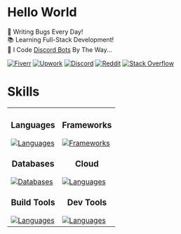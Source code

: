# Hello World

🐛 Writing Bugs Every Day!\
📚 Learning Full-Stack Development!\
🤖 I Code [Discord Bots](https://www.fiverr.com/s/xXKpg2D) By The Way...

<a href="https://www.fiverr.com/skywolfxp"><img alt="Fiverr" src="https://img.shields.io/badge/%40skywolfxp-%231DBF73?style=flat-square&logo=fiverr&logoColor=FFFFFF&logoSize=auto"></a>
<a href="https://www.upwork.com/freelancers/~013d98c8a8af272cbb"><img alt="Upwork" src="https://img.shields.io/badge/Omar_D.-%236FDA44?style=flat-square&logo=upwork&logoColor=FFFFFF"></a>
<a href="https://discord.com/users/974748803305455627"><img alt="Discord" src="https://img.shields.io/badge/%40skywolfxp.me-%235865F2?style=flat-square&logo=discord&logoColor=FFFFFF"></a>
<a href="https://www.reddit.com/user/skywolfxp"><img alt="Reddit" src="https://img.shields.io/badge/u%2Fskywolfxp-%23FF4500?style=flat-square&logo=reddit&logoColor=FFFFFF"></a>
<a href="https://stackoverflow.com/users/16410630"><img alt="Stack Overflow" src="https://img.shields.io/badge/SkyWolfXP-%23F58025?style=flat-square&logo=stackoverflow&logoColor=FFFFFF"></a>

# Skills

<table width="100%">
  <tr>
    <td valign="top">
        <h3 align="center">Languages</h3>
        <a href="https://github.com/SkyWolfXP#hello-world">
            <img alt="Languages" src="https://go-skill-icons.vercel.app/api/icons?i=java,javascript,typescript,html,css,&theme=dark&perline=5&titles=true" />
        </a>
        <h3 align="center">Databases</h3>
        <a href="https://github.com/SkyWolfXP#hello-world">
            <img alt="Databases" src="https://go-skill-icons.vercel.app/api/icons?i=postgresql,mysql,redis,&theme=dark&perline=5&titles=true" />
        </a>
        <h3 align="center">Build Tools</h3>
        <a href="https://github.com/SkyWolfXP#hello-world">
            <img alt="Languages" src="https://go-skill-icons.vercel.app/api/icons?i=maven,gradle,pnpm,npm,&theme=dark&perline=5&titles=true" />
        </a>
    </td>
    <td valign="top">
        <h3 align="center">Frameworks</h3>
        <a href="https://github.com/SkyWolfXP#hello-world">
            <img alt="Frameworks" src="https://go-skill-icons.vercel.app/api/icons?i=spring,junit,nextjs,react,tailwindcss,nodejs,&theme=dark&perline=5&titles=true" />
        </a>
        <h3 align="center">Cloud</h3>
        <a href="https://github.com/SkyWolfXP#hello-world">
            <img alt="Languages" src="https://go-skill-icons.vercel.app/api/icons?i=heroku,vercel&theme=dark&perline=5&titles=true" />
        </a>
        <h3 align="center">Dev Tools</h3>
        <a href="https://github.com/SkyWolfXP#hello-world">
            <img alt="Languages" src="https://go-skill-icons.vercel.app/api/icons?i=idea,vscode,visualstudio,git,&theme=dark&perline=5&titles=true" />
        </a>
    </td>
  </tr>
</table>
